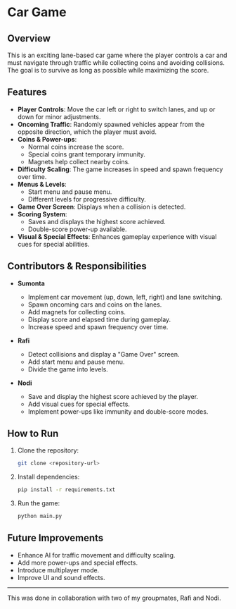# Car Game

## Overview

This is an exciting lane-based car game where the player controls a car and must navigate through traffic while collecting coins and avoiding collisions. The goal is to survive as long as possible while maximizing the score.

## Features

- **Player Controls**: Move the car left or right to switch lanes, and up or down for minor adjustments.
- **Oncoming Traffic**: Randomly spawned vehicles appear from the opposite direction, which the player must avoid.
- **Coins & Power-ups**: 
  - Normal coins increase the score.
  - Special coins grant temporary immunity.
  - Magnets help collect nearby coins.
- **Difficulty Scaling**: The game increases in speed and spawn frequency over time.
- **Menus & Levels**:
  - Start menu and pause menu.
  - Different levels for progressive difficulty.
- **Game Over Screen**: Displays when a collision is detected.
- **Scoring System**:
  - Saves and displays the highest score achieved.
  - Double-score power-up available.
- **Visual & Special Effects**: Enhances gameplay experience with visual cues for special abilities.

## Contributors & Responsibilities

- **Sumonta**
  - Implement car movement (up, down, left, right) and lane switching.
  - Spawn oncoming cars and coins on the lanes.
  - Add magnets for collecting coins.
  - Display score and elapsed time during gameplay.
  - Increase speed and spawn frequency over time.

- **Rafi**
  - Detect collisions and display a "Game Over" screen.
  - Add start menu and pause menu.
  - Divide the game into levels.

- **Nodi**
  - Save and display the highest score achieved by the player.
  - Add visual cues for special effects.
  - Implement power-ups like immunity and double-score modes.

## How to Run

1. Clone the repository:
   ```bash
   git clone <repository-url>
   ```
2. Install dependencies:
   ```bash
   pip install -r requirements.txt
   ```
3. Run the game:
   ```bash
   python main.py
   ```

## Future Improvements

- Enhance AI for traffic movement and difficulty scaling.
- Add more power-ups and special effects.
- Introduce multiplayer mode.
- Improve UI and sound effects.

---

This was done in collaboration with two of my groupmates, Rafi and Nodi.
